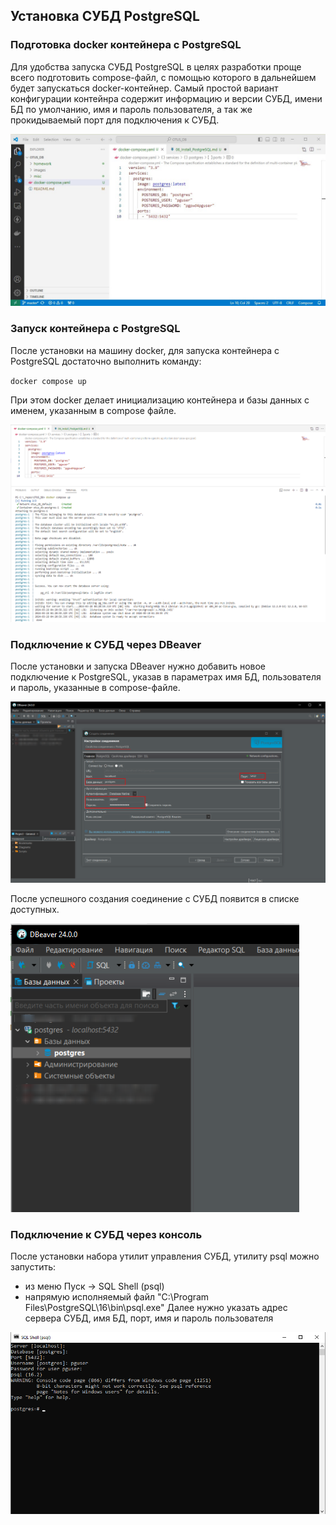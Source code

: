 ## Установка СУБД PostgreSQL

### Подготовка docker контейнера с PostgreSQL
Для удобства запуска СУБД PostgreSQL в целях разработки проще всего подготовить compose-файл, с помощью которого в дальнейшем будет запускаться docker-контейнер.
Самый простой вариант конфигурации контейнра содержит информацию и версии СУБД, имени БД по умолчанию, имя и пароль пользователя, а так же прокидываемый порт для подключения к СУБД.

![Compose-файл](../images/hw_06_01.png)

### Запуск контейнера с PostgreSQL 
После установки на машину docker, для запуска контейнера с PostgreSQL достаточно выполнить команду:

`docker compose up`

При этом docker делает инициализацию контейнера и базы данных с именем, указанным в compose файле.

![Запуск контейнера](../images/hw_06_02.png)

### Подключение к СУБД через DBeaver
После установки и запуска DBeaver нужно добавить новое подключение к PostgreSQL, указав в параметрах имя БД, пользователя и пароль, указанные в compose-файле.

![Новое соединение](../images/hw_06_03.png)

После успешного создания соединение с СУБД появится в списке доступных.

![Список соединений](../images/hw_06_04.png)

### Подключение к СУБД через консоль
После установки набора утилит управления СУБД, утилиту psql можно запустить:
* из меню Пуск -> SQL Shell (psql)
* напрямую исполняемый файл "C:\Program Files\PostgreSQL\16\bin\psql.exe"
Далее нужно указать адрес сервера СУБД, имя БД, порт, имя и пароль пользователя

![консоль](../images/hw_06_05.png)